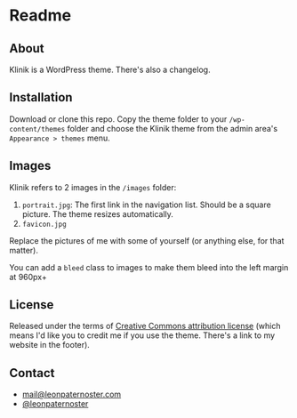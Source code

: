 # Readme

## About

Klinik is a WordPress theme. There's also a changelog.

## Installation

Download or clone this repo. Copy the theme folder to your `/wp-content/themes` folder and choose the Klinik theme from the admin area's `Appearance > themes` menu.

## Images

Klinik refers to 2 images in the `/images` folder:

1. `portrait.jpg`: The first link in the navigation list. Should be a square picture. The theme resizes automatically.
2. `favicon.jpg`

Replace the pictures of me with some of yourself (or anything else, for that matter).

You can add a `bleed` class to images to make them bleed into the left margin at 960px+

## License

Released under the terms of [Creative Commons attribution license](http://creativecommons.org/licenses/by/4.0/) (which means I'd like you to credit me if you use the theme. There's a link to my website in the footer).

## Contact

- mail@leonpaternoster.com
- [@leonpaternoster](http://twitter.com/leonpaternoster)